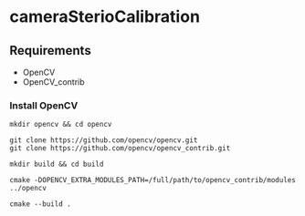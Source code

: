 # cameraSterioCalibration

## Requirements
* OpenCV
* OpenCV_contrib

### Install OpenCV
```
mkdir opencv && cd opencv

git clone https://github.com/opencv/opencv.git
git clone https://github.com/opencv/opencv_contrib.git

mkdir build && cd build

cmake -DOPENCV_EXTRA_MODULES_PATH=/full/path/to/opencv_contrib/modules ../opencv

cmake --build .
```
